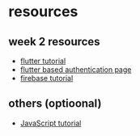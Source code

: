 # resources
## week 2 resources
- <a href="https://www.youtube.com/playlist?list=PL4cUxeGkcC9jLYyp2Aoh6hcWuxFDX6PBJ">flutter tutorial</a>
- <a href="https://youtu.be/gi7t8LWW7pA">flutter based authentication page</a>
- <a href="https://www.youtube.com/playlist?list=PL4cUxeGkcC9j--TKIdkb3ISfRbJeJYQwC">firebase tutorial</a>

## others (optioonal)
- <a href="https://youtu.be/hKB-YGF14SY">JavaScript tutorial</a>
